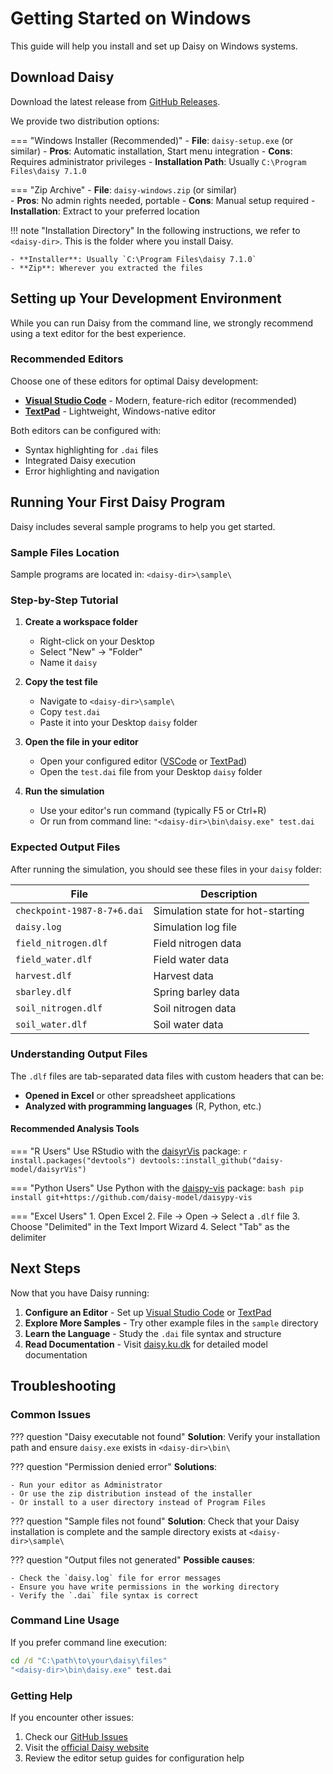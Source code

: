 # Getting Started on Windows

This guide will help you install and set up Daisy on Windows systems.

## Download Daisy

Download the latest release from [GitHub Releases](https://github.com/daisy-model/daisy/releases/latest).

We provide two distribution options:

=== "Windows Installer (Recommended)"
    - **File**: `daisy-setup.exe` (or similar)
    - **Pros**: Automatic installation, Start menu integration
    - **Cons**: Requires administrator privileges
    - **Installation Path**: Usually `C:\Program Files\daisy 7.1.0`

=== "Zip Archive"
    - **File**: `daisy-windows.zip` (or similar)  
    - **Pros**: No admin rights needed, portable
    - **Cons**: Manual setup required
    - **Installation**: Extract to your preferred location

!!! note "Installation Directory"
    In the following instructions, we refer to `<daisy-dir>`. This is the folder where you install Daisy.
    
    - **Installer**: Usually `C:\Program Files\daisy 7.1.0`
    - **Zip**: Wherever you extracted the files

## Setting up Your Development Environment

While you can run Daisy from the command line, we strongly recommend using a text editor for the best experience.

### Recommended Editors

Choose one of these editors for optimal Daisy development:

- **[Visual Studio Code](../editors/vscode.md)** - Modern, feature-rich editor (recommended)
- **[TextPad](../editors/textpad.md)** - Lightweight, Windows-native editor

Both editors can be configured with:
- Syntax highlighting for `.dai` files
- Integrated Daisy execution
- Error highlighting and navigation

## Running Your First Daisy Program

Daisy includes several sample programs to help you get started.

### Sample Files Location
Sample programs are located in: `<daisy-dir>\sample\`

### Step-by-Step Tutorial

1. **Create a workspace folder**
   - Right-click on your Desktop
   - Select "New" → "Folder"
   - Name it `daisy`

2. **Copy the test file**
   - Navigate to `<daisy-dir>\sample\`
   - Copy `test.dai`
   - Paste it into your Desktop `daisy` folder

3. **Open the file in your editor**
   - Open your configured editor ([VSCode](../editors/vscode.md) or [TextPad](../editors/textpad.md))
   - Open the `test.dai` file from your Desktop `daisy` folder

4. **Run the simulation**
   - Use your editor's run command (typically F5 or Ctrl+R)
   - Or run from command line: `"<daisy-dir>\bin\daisy.exe" test.dai`

### Expected Output Files

After running the simulation, you should see these files in your `daisy` folder:

| File | Description |
|------|-------------|
| `checkpoint-1987-8-7+6.dai` | Simulation state for hot-starting |
| `daisy.log` | Simulation log file |
| `field_nitrogen.dlf` | Field nitrogen data |
| `field_water.dlf` | Field water data |
| `harvest.dlf` | Harvest data |
| `sbarley.dlf` | Spring barley data |
| `soil_nitrogen.dlf` | Soil nitrogen data |
| `soil_water.dlf` | Soil water data |

### Understanding Output Files

The `.dlf` files are tab-separated data files with custom headers that can be:

- **Opened in Excel** or other spreadsheet applications
- **Analyzed with programming languages** (R, Python, etc.)

#### Recommended Analysis Tools

=== "R Users"
    Use RStudio with the [daisyrVis](https://github.com/daisy-model/daisyrVis) package:
    ```r
    install.packages("devtools")
    devtools::install_github("daisy-model/daisyrVis")
    ```

=== "Python Users"
    Use Python with the [daispy-vis](https://github.com/daisy-model/daisypy-vis) package:
    ```bash
    pip install git+https://github.com/daisy-model/daisypy-vis
    ```

=== "Excel Users"
    1. Open Excel
    2. File → Open → Select a `.dlf` file
    3. Choose "Delimited" in the Text Import Wizard
    4. Select "Tab" as the delimiter

## Next Steps

Now that you have Daisy running:

1. **Configure an Editor** - Set up [Visual Studio Code](../editors/vscode.md) or [TextPad](../editors/textpad.md)
2. **Explore More Samples** - Try other example files in the `sample` directory  
3. **Learn the Language** - Study the `.dai` file syntax and structure
4. **Read Documentation** - Visit [daisy.ku.dk](https://daisy.ku.dk/) for detailed model documentation

## Troubleshooting

### Common Issues

??? question "Daisy executable not found"
    **Solution**: Verify your installation path and ensure `daisy.exe` exists in `<daisy-dir>\bin\`

??? question "Permission denied error"
    **Solutions**:
    
    - Run your editor as Administrator
    - Or use the zip distribution instead of the installer
    - Or install to a user directory instead of Program Files

??? question "Sample files not found"
    **Solution**: Check that your Daisy installation is complete and the sample directory exists at `<daisy-dir>\sample\`

??? question "Output files not generated"
    **Possible causes**:
    
    - Check the `daisy.log` file for error messages
    - Ensure you have write permissions in the working directory
    - Verify the `.dai` file syntax is correct

### Command Line Usage

If you prefer command line execution:

```cmd
cd /d "C:\path\to\your\daisy\files"
"<daisy-dir>\bin\daisy.exe" test.dai
```

### Getting Help

If you encounter other issues:

1. Check our [GitHub Issues](https://github.com/daisy-model/daisy/issues)
2. Visit the [official Daisy website](https://daisy.ku.dk/)
3. Review the editor setup guides for configuration help